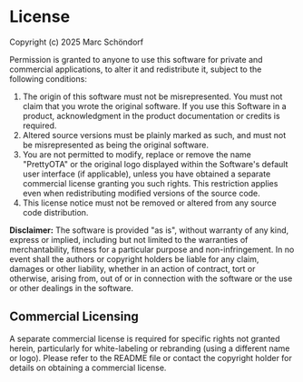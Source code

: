 # License

Copyright (c) 2025 Marc Schöndorf

Permission is granted to anyone to use this software for private and commercial applications, to alter it and redistribute it, subject to the following conditions:

1. The origin of this software must not be misrepresented. You must not
   claim that you wrote the original software. If you use this Software in a product, acknowledgment in the product documentation or credits is required.
2. Altered source versions must be plainly marked as such, and must not be misrepresented as being the original software.
3. You are not permitted to modify, replace or remove the name "PrettyOTA" or the original logo displayed within the Software's default user interface (if applicable), unless you have obtained a separate commercial license granting you such rights. This restriction applies even when redistributing modified versions of the source code.
4. This license notice must not be removed or altered from any source code distribution.

**Disclaimer:**
The software is provided "as is", without warranty of any kind, express or implied, including but not limited to the warranties of merchantability, fitness for a particular purpose and non-infringement. In no event shall the authors or copyright holders be liable for any claim, damages or other liability, whether in an action of contract, tort or otherwise, arising from, out of or in connection with the software or the use or other dealings in the software.

## Commercial Licensing
A separate commercial license is required for specific rights not granted herein, particularly for white-labeling or rebranding (using a different name or logo). Please refer to the README file or contact the copyright holder for details on obtaining a commercial license.
